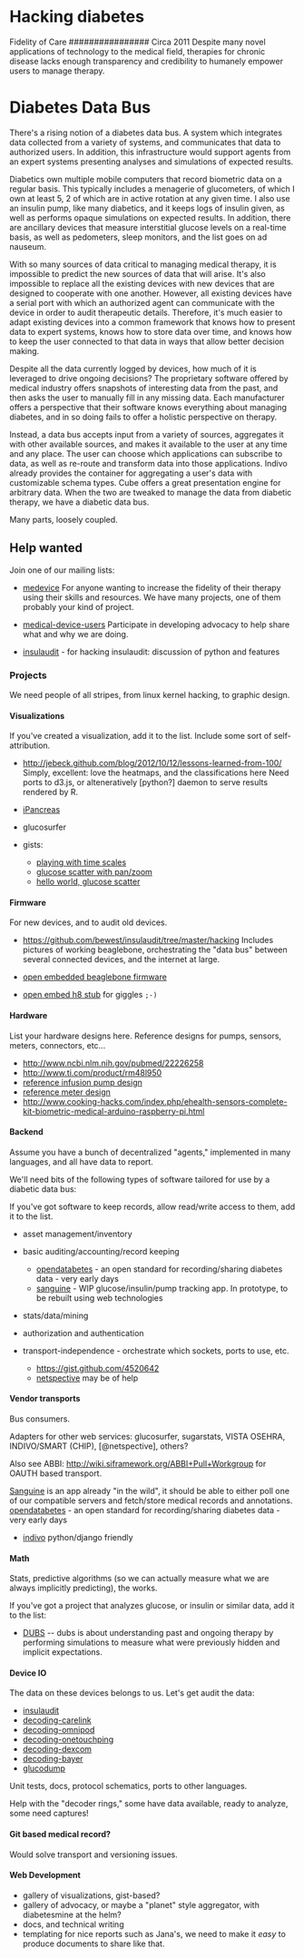 # Hacking diabetes

Fidelity of Care
################
Circa 2011
Despite many novel applications of technology to the
medical field, therapies for chronic disease lacks enough
transparency and credibility to humanely empower users to
manage therapy.


Diabetes Data Bus
=================
There's a rising notion of a diabetes data bus.  A system
which integrates data collected from a variety of systems,
and communicates that data to authorized users.  In
addition, this infrastructure would support agents from an
expert systems presenting analyses and simulations of
expected results.

Diabetics own multiple mobile computers that record
biometric data on a regular basis.  This typically
includes a menagerie of glucometers, of which I own at
least 5, 2 of which are in active rotation at any given
time.  I also use an insulin pump, like many diabetics,
and it keeps logs of insulin given, as well as performs
opaque simulations on expected results.  In addition,
there are ancillary devices that measure interstitial
glucose levels on a real-time basis, as well as
pedometers, sleep monitors, and the list goes on ad
nauseum.

With so many sources of data critical to managing medical
therapy, it is impossible to predict the new sources of
data that will arise.  It's also impossible to replace all
the existing devices with new devices that are designed to
cooperate with one another.  However, all existing devices
have a serial port with which an authorized agent can
communicate with the device in order to audit therapeutic
details.  Therefore, it's much easier to adapt existing
devices into a common framework that knows how to present
data to expert systems, knows how to store data over time,
and knows how to keep the user connected to that data in
ways that allow better decision making.

Despite all the data currently logged by devices, how much
of it is leveraged to drive ongoing decisions?  The
proprietary software offered by medical industry offers
snapshots of interesting data from the past, and then asks
the user to manually fill in any missing data.  Each
manufacturer offers a perspective that their software
knows everything about managing diabetes, and in so doing
fails to offer a holistic perspective on therapy.

Instead, a data bus accepts input from a variety of
sources, aggregates it with other available sources, and
makes it available to the user at any time and any place.
The user can choose which applications can subscribe to
data, as well as re-route and transform data into those
applications.  Indivo already provides the container for
aggregating a user's data with customizable schema types.
Cube offers a great presentation engine for arbitrary
data.  When the two are tweaked to manage the data from
diabetic therapy, we have a diabetic data bus.


Many parts, loosely coupled.



## Help wanted

Join one of our mailing lists:

* [medevice](https://groups.google.com/forum/#!forum/medevice)
  For anyone wanting to increase the fidelity of their therapy using their
  skills and resources.  We have many projects, one of them probably your kind
  of project.

* [medical-device-users](https://groups.google.com/forum/#!forum/medical-device-users)
  Participate in developing advocacy to help share what and why we are doing.

* [insulaudit](https://groups.google.com/forum/#!forum/insulaudit) - for
  hacking insulaudit: discussion of python and features


### Projects

We need people of all stripes, from linux kernel hacking, to graphic
design.

#### Visualizations

If you've created a visualization, add it to the list.  Include some sort of
self-attribution.

* http://jebeck.github.com/blog/2012/10/12/lessons-learned-from-100/
  Simply, excellent: love the heatmaps, and the classifications here
  Need ports to d3.js, or alteneratively [python?] daemon to serve results
  rendered by R.
* [iPancreas](https://github.com/jebeck/iPancreas)

* glucosurfer
* gists:

  * [playing with time scales](https://gist.github.com/4292338)
  * [glucose scatter with pan/zoom](https://gist.github.com/4265100)
  * [hello world, glucose scatter](https://gist.github.com/4241973)

#### Firmware

For new devices, and to audit old devices.
* https://github.com/bewest/insulaudit/tree/master/hacking
  Includes pictures of working beaglebone, orchestrating the "data bus" between
  several connected devices, and the internet at large.

* [open embedded beaglebone firmware](https://github.com/n-west/meta-insulaudit)

* [open embed h8 stub](https://github.com/n-west/meta-h8) for giggles `;-)`

#### Hardware

List your hardware designs here.
Reference designs for pumps, sensors, meters, connectors, etc...
* http://www.ncbi.nlm.nih.gov/pubmed/22226258
* http://www.ti.com/product/rm48l950
* [reference infusion pump design](http://www.ti.com/solution/infusion_pump)
* [reference meter design](http://www.ti.com/solution/medical_meters_portable)
* http://www.cooking-hacks.com/index.php/ehealth-sensors-complete-kit-biometric-medical-arduino-raspberry-pi.html

#### Backend

Assume you have a bunch of decentralized "agents," implemented in many
languages, and all have data to report.

We'll need bits of the following types of software tailored for use by
a diabetic data bus:

If you've got software to keep records, allow read/write access to
them, add it to the list.

* asset management/inventory
* basic auditing/accounting/record keeping

  * [opendatabetes](http://opendatabetes.com) - an open standard for recording/sharing diabetes data - very early days 
  * [sanguine](http://sanguinediabetes.com) - WIP glucose/insulin/pump tracking app. In prototype, to be rebuilt using web technologies

* stats/data/mining
* authorization and authentication
* transport-independence - orchestrate which sockets, ports to use, etc.

  * https://gist.github.com/4520642
  * [netspective](https://github.com/netspective) may be of help



#### Vendor transports

Bus consumers.

Adapters for other web services:
glucosurfer, sugarstats, VISTA OSEHRA, INDIVO/SMART (CHIP), [@netspective],
others?

Also see ABBI: http://wiki.siframework.org/ABBI+Pull+Workgroup for
OAUTH based transport.

[Sanguine](http://sanguinediabetes.com) is an app already "in the wild", it
should be able to either poll one of our compatible servers and fetch/store
medical records and annotations.
[opendatabetes](http://opendatabetes.com) - an open standard for recording/sharing diabetes data - very early days 

* [indivo](http://docs.indivohealth.org/en/v2.0.0/schemas/index.html) python/django friendly


#### Math

Stats, predictive algorithms (so we can actually measure what we are
always implicitly predicting), the works.

If you've got a project that analyzes glucose, or insulin or similar
data, add it to the list:

* [DUBS](http://code.google.com/p/diabetes-understanding-by-simulation/)
  --  dubs is about understanding past and ongoing therapy by
  performing simulations to measure what were previously hidden and
  implicit expectations.

#### Device IO

The data on these devices belongs to us.  Let's get audit the data:
* [insulaudit](https://github.com/bewest/insulaudit)
* [decoding-carelink](https://github.com/bewest/decoding-carelink)
* [decoding-omnipod](https://github.com/bewest/decoding-omnipod)
* [decoding-onetouchping](https://github.com/bewest/decoding-onetouchping)
* [decoding-dexcom](https://github.com/bewest/decoding-dexcom)
* [decoding-bayer](https://gist.github.com/4696755)
* [glucodump](https://bitbucket.org/iko/glucodump/src/e37ea2a38776/glucodump/usbcomm.py)

Unit tests, docs, protocol schematics, ports to other languages.

Help with the "decoder rings," some have data available, ready to
analyze, some need captures!

#### Git based medical record?

Would solve transport and versioning issues.

#### Web Development

* gallery of visualizations, gist-based?
* gallery of advocacy, or maybe a "planet" style aggregator, with
  diabetesmine at the helm?
* docs, and technical writing
* templating for nice reports such as Jana's, we need to make it
  *easy* to produce documents to share like that.
